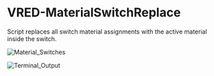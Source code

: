 # VRED-MaterialSwitchReplace

Script replaces all switch material assignments with the active material inside the switch.

![Material_Switches](https://user-images.githubusercontent.com/39199224/141646575-f5eb39be-37ba-4516-bf81-1fb53cd38863.png)

![Terminal_Output](https://user-images.githubusercontent.com/39199224/141646424-53e95313-22f3-4d6d-93bc-7924b7e50c42.png)

